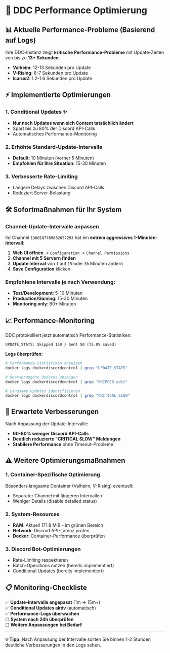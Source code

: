 # 🚀 DDC Performance Optimierung

## 📊 Aktuelle Performance-Probleme (Basierend auf Logs)

Ihre DDC-Instanz zeigt **kritische Performance-Probleme** mit Update-Zeiten von bis zu **13+ Sekunden**:

- **Valheim**: 12-13 Sekunden pro Update
- **V-Rising**: 6-7 Sekunden pro Update  
- **Icarus2**: 1.2-1.6 Sekunden pro Update

## ⚡ Implementierte Optimierungen

### 1. **Conditional Updates** ✨
- **Nur noch Updates wenn sich Content tatsächlich ändert**
- Spart bis zu 80% der Discord API-Calls
- Automatisches Performance-Monitoring

### 2. **Erhöhte Standard-Update-Intervalle**
- **Default**: 10 Minuten (vorher 5 Minuten)
- **Empfohlen für Ihre Situation**: 15-30 Minuten

### 3. **Verbesserte Rate-Limiting**
- Längere Delays zwischen Discord API-Calls
- Reduziert Server-Belastung

## 🛠️ Sofortmaßnahmen für Ihr System

### **Channel-Update-Intervalle anpassen**

Ihr Channel `1360187769682657293` hat ein **extrem aggressives 1-Minuten-Intervall**:

1. **Web UI öffnen** → `Configuration` → `Channel Permissions`
2. **Channel mit 5 Servern finden**
3. **Update Interval** von `1` auf `15` oder `30` Minuten ändern
4. **Save Configuration** klicken

### **Empfohlene Intervalle je nach Verwendung:**
- **Test/Development**: 5-10 Minuten
- **Production/Gaming**: 15-30 Minuten  
- **Monitoring only**: 60+ Minuten

## 📈 Performance-Monitoring

DDC protokolliert jetzt automatisch Performance-Statistiken:

```
UPDATE_STATS: Skipped 150 / Sent 50 (75.0% saved)
```

**Logs überprüfen:**
```bash
# Performance-Statistiken anzeigen
docker logs dockerdiscordcontrol | grep "UPDATE_STATS"

# Übersprungene Updates anzeigen  
docker logs dockerdiscordcontrol | grep "SKIPPED edit"

# Langsame Updates identifizieren
docker logs dockerdiscordcontrol | grep "CRITICAL SLOW"
```

## 🎯 Erwartete Verbesserungen

Nach Anpassung der Update-Intervalle:
- **60-80% weniger Discord API-Calls**
- **Deutlich reduzierte "CRITICAL SLOW" Meldungen**
- **Stabilere Performance** ohne Timeout-Probleme

## ⚠️ Weitere Optimierungsmaßnahmen

### 1. **Container-Spezifische Optimierung**
Besonders langsame Container (Valheim, V-Rising) eventuell:
- Separater Channel mit längeren Intervallen
- Weniger Details (disable detailed status)

### 2. **System-Resources**
- **RAM**: Aktuell 171.8 MiB - im grünen Bereich
- **Network**: Discord API-Latenz prüfen
- **Docker**: Container-Performance überprüfen

### 3. **Discord Bot-Optimierungen**
- Rate-Limiting respektieren
- Batch-Operations nutzen (bereits implementiert)
- Conditional Updates (bereits implementiert)

## 📋 Monitoring-Checkliste

✅ **Update-Intervalle angepasst** (1m → 15m+)  
✅ **Conditional Updates aktiv** (automatisch)  
✅ **Performance-Logs überwachen**  
☐ **System nach 24h überprüfen**  
☐ **Weitere Anpassungen bei Bedarf**

---

**💡 Tipp**: Nach Anpassung der Intervalle sollten Sie binnen 1-2 Stunden deutliche Verbesserungen in den Logs sehen. 